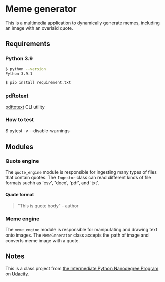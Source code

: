 # Meme generator

This is a multimedia application to dynamically generate memes, including an image with an overlaid quote.

## Requirements

### Python 3.9

```bash
$ python --version
Python 3.9.1

$ pip install requirement.txt
```

### pdftotext

[pdftotext](https://www.xpdfreader.com/pdftotext-man.html) CLI utility

### How to test
$ pytest -v --disable-warnings

## Modules

### Quote engine

The `quote_engine` module is responsible for ingesting many types of files that contain quotes.
The `Ingestor` class can read different kinds of file formats suchh as 'csv', 'docx', 'pdf', and 'txt'.

#### Quote format

> "This is quote body" - author

### Meme engine

The `meme_engine` module is responsible for manipulating and drawing text onto images.
The `MemeGenerator` class accepts the path of image and converts meme image with a quote.

## Notes

This is a class project from [the Intermediate Python Nanodegree Program](https://www.udacity.com/course/intermediate-python-nanodegree--nd303) on [Udacity](https://www.udacity.com/).
